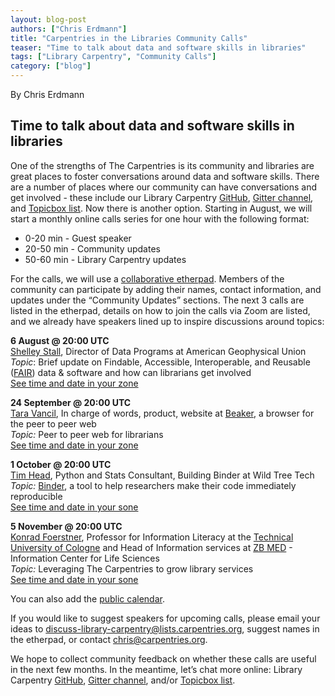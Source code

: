 ```yaml
---
layout: blog-post
authors: ["Chris Erdmann"]
title: "Carpentries in the Libraries Community Calls"
teaser: "Time to talk about data and software skills in libraries"
tags: ["Library Carpentry", "Community Calls"]
category: ["blog"]
---
```


By Chris Erdmann

## Time to talk about data and software skills in libraries

One of the strengths of The Carpentries is its community and libraries are great places to foster conversations around data and software skills. There are a number of places where our community can have conversations and get involved - these include our Library Carpentry [GitHub](https://github.com/LibraryCarpentry), [Gitter channel](https://gitter.im/LibraryCarpentry/Lobby), and [Topicbox list](https://carpentries.topicbox.com/groups/discuss-library-carpentry). Now there is another option. Starting in August, we will start a monthly online calls series for one hour with the following format:

* 0-20 min - Guest speaker
* 20-50 min - Community updates
* 50-60 min - Library Carpentry updates

For the calls, we will use a [collaborative etherpad](http://pad.software-carpentry.org/lc-community-calls). Members of the community can participate by adding their names, contact information, and updates under the “Community Updates” sections. The next 3 calls are listed in the etherpad, details on how to join the calls via Zoom are listed, and we already have speakers lined up to inspire discussions around topics:

**6 August @ 20:00 UTC**  
[Shelley Stall](https://twitter.com/ShelleyStall), Director of Data Programs at American Geophysical Union  
_Topic_: Brief update on Findable, Accessible, Interoperable, and Reusable ([FAIR](https://www.force11.org/group/fairgroup/fairprinciples)) data & software and how can librarians get involved  
[See time and date in your zone](https://www.timeanddate.com/worldclock/fixedtime.html?msg=Library+Carpentry+Community+Call&iso=20180820T20&p1=1440&ah=1)

**24 September @ 20:00 UTC**  
[Tara Vancil](https://twitter.com/taravancil), In charge of words, product, website at [Beaker](https://beakerbrowser.com/), a browser for the peer to peer web  
_Topic:_ Peer to peer web for librarians  
[See time and date in your zone](https://www.timeanddate.com/worldclock/fixedtime.html?msg=Library+Carpentry+Community+Call&iso=20180924T20&ah=1)

**1 October @ 20:00 UTC**  
[Tim Head](https://twitter.com/betatim), Python and Stats Consultant, Building Binder at Wild Tree Tech  
_Topic:_ [Binder](https://mybinder.org/), a tool to help researchers make their code immediately reproducible  
[See time and date in your sone](https://www.timeanddate.com/worldclock/fixedtime.html?msg=Library+Carpentry+Community+Call&iso=20181001T20&ah=1)

**5 November @ 20:00 UTC**  
[Konrad Foerstner](https://twitter.com/konradfoerstner), Professor for Information Literacy at the [Technical University of Cologne](https://www.th-koeln.de/en/) and Head of Information services at [ZB MED](https://www.zbmed.de/en/) - Information Center for Life Sciences  
_Topic:_ Leveraging The Carpentries to grow library services   
[See time and date in your sone](https://www.timeanddate.com/worldclock/fixedtime.html?msg=Library+Carpentry+Community+Call&iso=20181105T20&ah=1)

You can also add the [public calendar](https://calendar.google.com/calendar/embed?src=carpentries.org_b1ulp7pe6lk5ff7499k2mriq4s%40group.calendar.google.com&ctz=America%2FNew_York).

If you would like to suggest speakers for upcoming calls, please email your ideas to [discuss-library-carpentry@lists.carpentries.org](https://carpentries.topicbox.com/groups/discuss-library-carpentry), suggest names in the etherpad, or contact [chris@carpentries.org](mailto:chris@carpentries.org). 

We hope to collect community feedback on whether these calls are useful in the next few months. In the meantime, let’s chat more online: Library Carpentry [GitHub](https://github.com/LibraryCarpentry), [Gitter channel](https://gitter.im/LibraryCarpentry/Lobby), and/or [Topicbox list](https://carpentries.topicbox.com/groups/discuss-library-carpentry).
